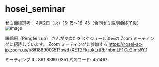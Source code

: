 # hosei_seminar


ゼミ面談選考：
4月2日（火）15: 15～16: 45（合同ゼミ説明会終了後）
![image](https://github.com/user-attachments/assets/984edd52-19e2-4494-a92e-701e108da4ba)

羅鵬飛（Pengfei Luo） さんがあなたをスケジュール済みの Zoom ミーティングに招待しています。
Zoom ミーティングに参加する
https://hosei-ac-jp.zoom.us/j/89188900351?pwd=XET2FkaukLrtRbFnbmLF1IGe2ims9Y.1

ミーティング ID: 891 8890 0351
パスコード: 451462
